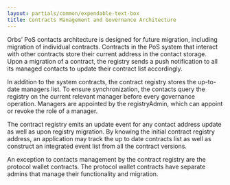 ```yaml
---
layout: partials/common/expendable-text-box
title: Contracts Management and Governance Architecture
---
```


Orbs’ PoS contacts architecture is designed for future migration, including migration of individual contracts. Contracts in the PoS system that interact with other contracts store their current address in the contact storage. Upon a migration of a contract, the registry sends a push notification to all its managed contacts to update their contract list accordingly.

In addition to the system contracts, the contract registry stores the up-to-date managers list. To ensure synchronization, the contacts query the registry on the current relevant manager before every governance operation. Managers are appointed by the registryAdmin, which can appoint or revoke the role of a manager.

The contract registry emits an update event for any contact address update as well as upon registry migration. By knowing the initial contract registry address, an application may track the up to date contracts list as well as construct an integrated event list from all the contract versions.

An exception to contacts management by the contract registry are the protocol wallet contracts. The protocol wallet contracts have separate admins that manage their functionality and migration.
